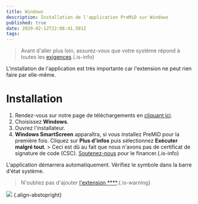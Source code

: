 ```yaml
---
title: Windows
description: Installation de l'application PreMiD sur Windows
published: true
date: 2020-02-12T22:08:41.501Z
tags:
---
```


> Avant d'aller plus loin, assurez-vous que votre système répond à toutes les [exigences](/install/requirements).{.is-info}

L'installation de l'application est très importante car l'extension ne peut rien faire par elle-même.

# Installation
1. Rendez-vous sur notre page de téléchargements en [cliquant ici](https://premid.app/downloads).
2. Choisissez **Windows**.
3. Ouvrez l'installateur.
4. **Windows SmartScreen** apparaîtra, si vous installez PreMiD pour la première fois. Cliquez sur **Plus d'infos** puis sélectionnez **Exécuter malgré tout**. > Ceci est dû au fait que nous n'avons pas de certificat de signature de code (CSC). [Soutenez-nous](https://www.patreon.com/Timeraa) pour le financer.{.is-info}

L'application démarrera automatiquement. Vérifiez le symbole dans la barre d'état système.

> N'oubliez pas d'ajouter [l'extension ****](/install).{.is-warning}

![](https://a.icons8.com/djxbtnYm/GBjHDS/svg.svg) {.align-abstopright}